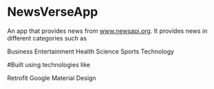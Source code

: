 # NewsVerseApp
An app that provides news from www.newsapi.org. 
It provides news in different categories such as

Business
Entertainment
Health
Science
Sports
Technology

#Built using technologies like

Retrofit
Google Material Design
